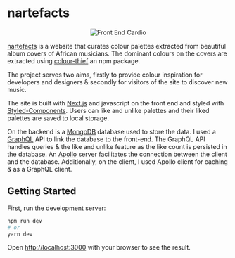 # nartefacts

<p align="center">
  <img src="https://ucarecdn.com/1a22b3ae-1ba9-4540-8683-de5262b74038/nartefacts.webp" alt="Front End Cardio">
</p>

[nartefacts](https://www.nartefacts.com/) is a website that curates colour palettes extracted from beautiful album covers of African musicians. The dominant colours on the covers are extracted using [colour-thief](https://www.npmjs.com/package/color-thief) an npm package.

The project serves two aims, firstly to provide colour inspiration for developers and designers & secondly for visitors of the site to discover new music.

The site is built with [Next.js](https://nextjs.org/) and javascript on the front end and styled with [Styled-Components](https://styled-components.com/). Users can like and unlike palettes and their liked palettes are saved to local storage.

On the backend is a [MongoDB](https://www.mongodb.com/) database used to store the data. I used a [GraphQL](https://graphql.org/) API to link the database to the front-end. The GraphQL API handles queries & the like and unlike feature as the like count is persisted in the database. An [Apollo](https://www.apollographql.com/) server facilitates the connection between the client and the database. Additionally, on the client, I used Apollo client for caching & as a GraphQL client.

## Getting Started

First, run the development server:

```bash
npm run dev
# or
yarn dev
```

Open [http://localhost:3000](http://localhost:3000) with your browser to see the result.
